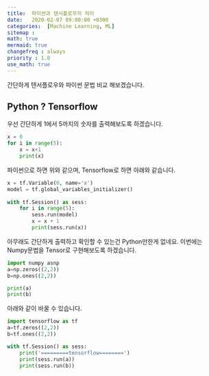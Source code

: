 ```yaml
---
title:  파이썬과 텐서플로우의 차이
date:   2020-02-07 09:00:00 +0300
categories:  [Machine Learning, ML]
sitemap :
math: true
mermaid: true
changefreq : always
priority : 1.0
use_math: true
---
```


간단하게 텐서플로우와 파이썬 문법 비교 해보겠습니다.

## Python ? Tensorflow

우선 간단하게 1에서 5까지의 숫자를 출력해보도록 하겠습니다. 

```python
x = 0
for i in range(5):
	x = x+1
	print(x)
```

파이썬으로 하면 위와 같으며, Tensorflow로 하면 아래와 같습니다. 

```python
x = tf.Variable(0, name='x')
model = tf.global_variables_initializer()
	
with tf.Session() as sess:
    for i in range(5):
        sess.run(model)
        x = x + 1 
        print(sess.run(x))
```

아무래도 간단하게 출력하고 확인할 수 있는건 Python만한게 없네요.
이번에는 Numpy문법을 Tensor로 구현해보도록 하겠습니다.

```python
import numpy asnp
a=np.zeros((2,2))
b=np.ones((2,2))

print(a)
print(b)
```

아래와 같이 바꿀 수 있습니다.

```python
import tensorflow as tf
a=tf.zeros((2,2))
b=tf.ones((2,2))

with tf.Session() as sess:
    print('=========tensorflow========')
    print(sess.run(a))
    print(sess.run(b))
```